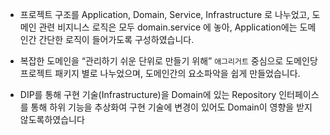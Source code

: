 

-   프로젝트 구조를 Application, Domain, Service, Infrastructure 로 나누었고, 도메인 관련 비지니스 로직은 모두 domain.service 에 놓아, Application에는 도메인간 간단한 로직이 들어가도록 구성하였습니다.


-   복잡한 도메인을 “관리하기 쉬운 단위로 만들기 위해” `애그리거트` 중심으로 도메인당 프로젝트 패키지 별로 나누었으며, 도메인간의 요소파악을 쉽게 만들었습니다.


-   DIP를 통해 구현 기술(Infrastructure)을 Domain에 있는 Repository 인터페이스를 통해 하위 기능을 추상화여 구현 기술에 변경이 있어도 Domain이 영향을 받지 않도록하였습니다